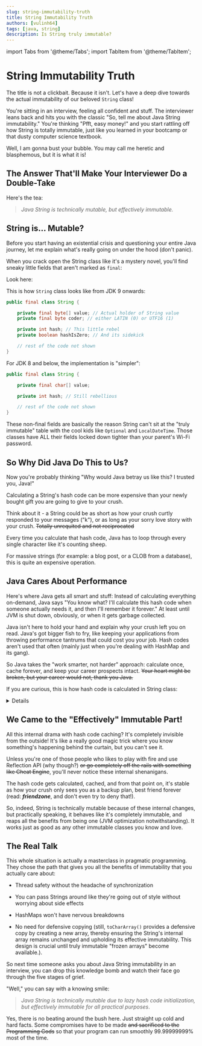 ```yaml
---
slug: string-immutability-truth
title: String Immutability Truth
authors: [vulinh64]
tags: [java, string]
description: Is String truly immutable?
---
```


import Tabs from '@theme/Tabs';
import TabItem from '@theme/TabItem';

# String Immutability Truth

The title is not a clickbait. Because it isn't. Let's have a deep dive towards the actual immutability of our beloved `String` class!

<!--truncate-->

You're sitting in an interview, feeling all confident and stuff. The interviewer leans back and hits you with the classic "So, tell me about Java String immutability." You're thinking "Pfft, easy money!" and you start rattling off how String is totally immutable, just like you learned in your bootcamp or that dusty computer science textbook.

Well, I am gonna bust your bubble. You may call me heretic and blasphemous, but it is what it is!

## The Answer That'll Make Your Interviewer Do a Double-Take

Here's the tea:

> *Java String is technically mutable, but effectively immutable.*

## String is... Mutable?

Before you start having an existential crisis and questioning your entire Java journey, let me explain what's really going on under the hood (don't panic).

When you crack open the String class like it's a mystery novel, you'll find sneaky little fields that aren't marked as `final`:

Look here:

<Tabs>

<TabItem value="jdk9+" label="JDK 9+">

This is how `String` class looks like from JDK 9 onwards:

```java
public final class String {

    private final byte[] value; // Actual holder of String value
    private final byte coder; // either LATIN (0) or UTF16 (1)

    private int hash; // This little rebel
    private boolean hashIsZero; // And its sidekick

    // rest of the code not shown
}
```

</TabItem>

<TabItem value="jdk8" label="JDK 8">

For JDK 8 and below, the implementation is "simpler":

```java
public final class String {

    private final char[] value;

    private int hash; // Still rebellious

    // rest of the code not shown
}
```

</TabItem>

</Tabs>

These non-final fields are basically the reason String can't sit at the "truly immutable" table with the cool kids like `Optional` and `LocalDateTime`. Those classes have ALL their fields locked down tighter than your parent's Wi-Fi password.

## So Why Did Java Do This to Us?

Now you're probably thinking "Why would Java betray us like this? I trusted you, Java!"

Calculating a String's hash code can be more expensive than your newly bought gift you are going to give to your crush.

Think about it - a String could be as short as how your crush curtly responded to your messages ("k"), or as long as your sorry love story with your crush. ~~Totally unrequited and not reciprocated~~

Every time you calculate that hash code, Java has to loop through every single character like it's counting sheep.

For massive strings (for example: a blog post, or a CLOB from a database), this is quite an expensive operation.

## Java Cares About Performance

Here's where Java gets all smart and stuff: Instead of calculating everything on-demand, Java says "You know what? I'll calculate this hash code when someone actually needs it, and then I'll remember it forever." At least until JVM is shut down, obviously, or when it gets garbage collected.

Java isn't here to hold your hand and explain why your crush left you on read. Java's got bigger fish to fry, like keeping your applications from throwing performance tantrums that could cost you your job. Hash codes aren't used that often (mainly just when you're dealing with HashMap and its gang).

So Java takes the "work smarter, not harder" approach: calculate once, cache forever, and keep your career prospects intact. ~~Your heart might be broken, but your career would not, thank you Java.~~

If you are curious, this is how hash code is calculated in String class:

<details>

```java
// Implementation in JDK 21
public final class String implements
        java.io.Serializable, Comparable<String>,
        CharSequence, Constable, ConstantDesc {

    //
    // Other parts not shown
    //

    private int hash;
    private boolean hashIsZero;

    //
    // Other parts not shown
    //

    public int hashCode() {
        int h = this.hash;

        if (h == 0 && !this.hashIsZero) {
            h = isLatin1()
                    ? StringLatin1.hashCode(value)
                    : StringUTF16.hashCode(value);

            if (h == 0) {
                this.hashIsZero = true;
            } else {
                this.hash = h;
            }
        }

        return h;
    }

    //
    // Other parts not shown
    //
}
```

</details>

## We Came to the "Effectively" Immutable Part!

All this internal drama with hash code caching? It's completely invisible from the outside! It's like a really good magic trick where you know something's happening behind the curtain, but you can't see it.

Unless you're one of those people who likes to play with fire and use Reflection API (why though?) ~~or go completely off the rails with something like Cheat Engine~~, you'll never notice these internal shenanigans.

The hash code gets calculated, cached, and from that point on, it's stable as how your crush only sees you as a backup plan, best friend forever (read: ***friendzone***, and don't even try to deny that!).

So, indeed, String is technically mutable because of these internal changes, but practically speaking, it behaves like it's completely immutable, and reaps all the benefits from being one (JVM optimization notwithstanding). It works just as good as any other immutable classes you know and love.

## The Real Talk

This whole situation is actually a masterclass in pragmatic programming. They chose the path that gives you all the benefits of immutability that you actually care about:

* Thread safety without the headache of synchronization

* You can pass Strings around like they're going out of style without worrying about side effects

* HashMaps won't have nervous breakdowns

* No need for defensive copying (still, `toCharArray()` provides a defensive copy by creating a new array, thereby ensuring the String's internal array remains unchanged and upholding its effective immutability. This design is crucial until truly immutable "frozen arrays" become available.).

So next time someone asks you about Java String immutability in an interview, you can drop this knowledge bomb and watch their face go through the five stages of grief.

"Well," you can say with a knowing smile:

> *Java String is technically mutable due to lazy hash code initialization, but effectively immutable for all practical purposes*.

Yes, there is no beating around the bush here. Just straight up cold and hard facts. Some compromises have to be made ~~and sacrificed to the Programming Gods~~ so that your program can run smoothly 99.99999999% most of the time.